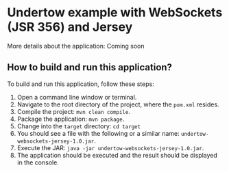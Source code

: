 # Undertow example with WebSockets (JSR 356) and Jersey

More details about the application: Coming soon

## How to build and run this application?

To build and run this application, follow these steps:

1. Open a command line window or terminal.
1. Navigate to the root directory of the project, where the `pom.xml` resides.
1. Compile the project: `mvn clean compile`.
1. Package the application: `mvn package`.
1. Change into the `target` directory: `cd target`
1. You should see a file with the following or a similar name: `undertow-websockets-jersey-1.0.jar`.
1. Execute the JAR: `java -jar undertow-websockets-jersey-1.0.jar`.
1. The application should be executed and the result should be displayed in the console.
